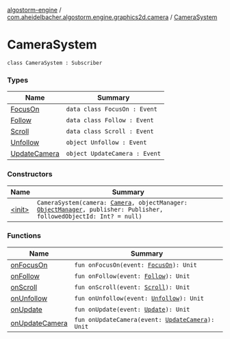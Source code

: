 [algostorm-engine](../../index.md) / [com.aheidelbacher.algostorm.engine.graphics2d.camera](../index.md) / [CameraSystem](.)

# CameraSystem

`class CameraSystem : Subscriber`

### Types

| Name | Summary |
|---|---|
| [FocusOn](-focus-on/index.md) | `data class FocusOn : Event` |
| [Follow](-follow/index.md) | `data class Follow : Event` |
| [Scroll](-scroll/index.md) | `data class Scroll : Event` |
| [Unfollow](-unfollow.md) | `object Unfollow : Event` |
| [UpdateCamera](-update-camera.md) | `object UpdateCamera : Event` |

### Constructors

| Name | Summary |
|---|---|
| [&lt;init&gt;](-init-.md) | `CameraSystem(camera: `[`Camera`](../-camera/index.md)`, objectManager: `[`ObjectManager`](../../com.aheidelbacher.algostorm.engine.tiled/-object-manager/index.md)`, publisher: Publisher, followedObjectId: Int? = null)` |

### Functions

| Name | Summary |
|---|---|
| [onFocusOn](on-focus-on.md) | `fun onFocusOn(event: `[`FocusOn`](-focus-on/index.md)`): Unit` |
| [onFollow](on-follow.md) | `fun onFollow(event: `[`Follow`](-follow/index.md)`): Unit` |
| [onScroll](on-scroll.md) | `fun onScroll(event: `[`Scroll`](-scroll/index.md)`): Unit` |
| [onUnfollow](on-unfollow.md) | `fun onUnfollow(event: `[`Unfollow`](-unfollow.md)`): Unit` |
| [onUpdate](on-update.md) | `fun onUpdate(event: `[`Update`](../../com.aheidelbacher.algostorm.engine/-update/index.md)`): Unit` |
| [onUpdateCamera](on-update-camera.md) | `fun onUpdateCamera(event: `[`UpdateCamera`](-update-camera.md)`): Unit` |
